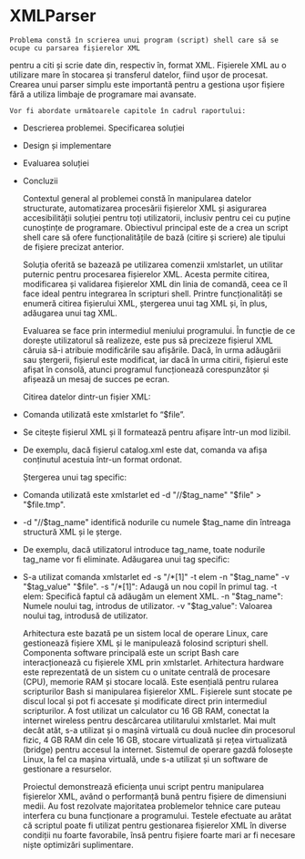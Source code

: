# XMLParser
    Problema constă în scrierea unui program (script) shell care să se ocupe cu parsarea fișierelor XML
pentru a citi și scrie date din, respectiv în, format XML. Fișierele XML au o utilizare mare în stocarea și
transferul datelor, fiind ușor de procesat. Crearea unui parser simplu este importantă pentru a gestiona
ușor fișiere fără a utiliza limbaje de programare mai avansate. 

    Vor fi abordate următoarele capitole în cadrul raportului:
- Descrierea problemei. Specificarea soluției
- Design și implementare
- Evaluarea soluției
- Concluzii

    Contextul general al problemei constă în manipularea datelor structurate, automatizarea
procesării fișierelor XML și asigurarea accesibilității soluției pentru toți utilizatorii, inclusiv pentru cei cu
puține cunoștințe de programare. Obiectivul principal este de a crea un script shell care să ofere
funcționalitățile de bază (citire și scriere) ale tipului de fișiere precizat anterior.

    Soluția oferită se bazează pe utilizarea comenzii xmlstarlet, un utilitar puternic pentru procesarea
fișierelor XML. Acesta permite citirea, modificarea și validarea fișierelor XML din linia de comandă, ceea
ce îl face ideal pentru integrarea în scripturi shell. Printre funcționalități se enumeră citirea fișierului XML,
ștergerea unui tag XML și, în plus, adăugarea unui tag XML. 

    Evaluarea se face prin intermediul meniului programului. În funcție de ce dorește utilizatorul să
realizeze, este pus să precizeze fișierul XML căruia să-i atribuie modificările sau afișările. Dacă, în urma
adăugării sau ștergerii, fișierul este modificat, iar dacă în urma citirii, fișierul este afișat în consolă, atunci
programul funcționează corespunzător și afișează un mesaj de succes pe ecran.

    Citirea datelor dintr-un fișier XML:
- Comanda utilizată este xmlstarlet fo “$file”.
- Se citește fișierul XML și îl formatează pentru afișare într-un mod lizibil.
- De exemplu, dacă fișierul catalog.xml este dat, comanda va afișa conținutul acestuia într-un format
ordonat.

    Ștergerea unui tag specific:
- Comanda utilizată este xmlstarlet ed -d "//$tag_name" "$file" > "$file.tmp".
- -d "//$tag_name" identifică nodurile cu numele $tag_name din întreaga structură XML și le șterge.
- De exemplu, dacă utilizatorul introduce tag_name, toate nodurile tag_name vor fi eliminate.
Adăugarea unui tag specific:
- S-a utilizat comanda xmlstarlet ed -s "/*[1]" -t elem -n "$tag_name" -v "$tag_value" "$file".
-s "/*[1]": Adaugă un nou copil în primul tag.
-t elem: Specifică faptul că adăugăm un element XML.
-n "$tag_name": Numele noului tag, introdus de utilizator.
-v "$tag_value": Valoarea noului tag, introdusă de utilizator.

    Arhitectura este bazată pe un sistem local de operare Linux, care gestionează fișiere XML și le manipulează
folosind scripturi shell. Componenta software principală este un script Bash care interacționează cu
fișierele XML prin xmlstarlet.
Arhitectura hardware este reprezentată de un sistem cu o unitate centrală de procesare (CPU), memorie
RAM și stocare locală. Este esențială pentru rularea scripturilor Bash si manipularea fișierelor XML.
Fișierele sunt stocate pe discul local și pot fi accesate și modificate direct prin intermediul scripturilor.
A fost utilizat un calculator cu 16 GB RAM, conectat la internet wireless pentru descărcarea utilitarului
xmlstarlet. Mai mult decât atât, s-a utilizat și o mașină virtuală cu două nuclee din procesorul fizic, 4 GB
RAM din cele 16 GB, stocare virtualizată și rețea virtualizată (bridge) pentru accesul la internet. Sistemul
de operare gazdă folosește Linux, la fel ca mașina virtuală, unde s-a utilizat și un software de gestionare a
resurselor.

    Proiectul demonstrează eficiența unui script pentru manipularea fișierelor XML, având o performanță
bună pentru fișiere de dimensiuni medii. Au fost rezolvate majoritatea problemelor tehnice care puteau
interfera cu buna funcționare a programului. Testele efectuate au arătat că scriptul poate fi utilizat pentru
gestionarea fișierelor XML în diverse condiții nu foarte favorabile, însă pentru fișiere foarte mari ar fi
necesare niște optimizări suplimentare.